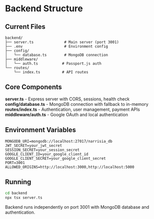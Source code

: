 # Backend Structure

## Current Files

```
backend/
├── server.ts              # Main server (port 3001)
├── .env                   # Environment config
├── config/
│   └── database.ts        # MongoDB connection
├── middleware/
│   └── auth.ts           # Passport.js auth
└── routes/
    └── index.ts          # API routes
```

## Core Components

**server.ts** - Express server with CORS, sessions, health check
**config/database.ts** - MongoDB connection with fallback to in-memory
**routes/index.ts** - Authentication, user management, payment APIs
**middleware/auth.ts** - Google OAuth and local authentication

## Environment Variables

```env
MONGODB_URI=mongodb://localhost:27017/narrisia_db
JWT_SECRET=your_jwt_secret
SESSION_SECRET=your_session_secret
GOOGLE_CLIENT_ID=your_google_client_id
GOOGLE_CLIENT_SECRET=your_google_client_secret
PORT=3001
ALLOWED_ORIGINS=http://localhost:3000,http://localhost:5000
```

## Running

```bash
cd backend
npx tsx server.ts
```

Backend runs independently on port 3001 with MongoDB database and authentication.
